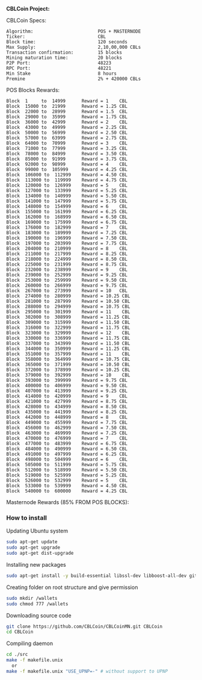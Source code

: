 <b>CBLCoin Project:</b>

CBLCoin Specs:

    Algorithm:                        POS + MASTERNODE
    Ticker:                           CBL
    Block time:                       120 seconds
    Max Supply:                       2,10,00,000 CBLs
    Transaction confirmation:         15 blocks
    Mining maturation time:           20 blocks
    P2P Port:                         48223
    RPC Port:                         48221
    Min Stake                         8 hours
    Premine                           2% + 420000 CBLs

POS Blocks Rewards:

    Block  1     to  14999  	Reward = 1    CBL
    Block  15000 to  21999  	Reward = 1.25 CBL
    Block  22000 to  28999  	Reward = 1.5  CBL
    Block  29000 to  35999  	Reward = 1.75 CBL
    Block  36000 to  42999  	Reward = 2    CBL
    Block  43000 to  49999  	Reward = 2.25 CBL
    Block  50000 to  56999 		Reward = 2.50 CBL
    Block  57000 to  63999 		Reward = 2.75 CBL
    Block  64000 to  70999 		Reward = 3    CBL
    Block  71000 to  77999  	Reward = 3.25 CBL
    Block  78000 to  84999  	Reward = 3.50 CBL
    Block  85000 to  91999  	Reward = 3.75 CBL
    Block  92000 to  98999  	Reward = 4    CBL
    Block  99000 to  105999 	Reward = 4.25 CBL
    Block  106000 to  112999 	Reward = 4.50 CBL
    Block  113000 to  119999 	Reward = 4.75 CBL
    Block  120000 to  126999    Reward = 5    CBL
    Block  127000 to  133999    Reward = 5.25 CBL
	Block  134000 to  140999    Reward = 5.50 CBL
	Block  141000 to  147999    Reward = 5.75 CBL
	Block  148000 to  154999    Reward = 6    CBL
	Block  155000 to  161999    Reward = 6.25 CBL
	Block  162000 to  168999    Reward = 6.50 CBL
	Block  169000 to  175999    Reward = 6.75 CBL
	Block  176000 to  182999    Reward = 7    CBL	
	Block  183000 to  189999    Reward = 7.25 CBL
	Block  190000 to  196999    Reward = 7.50 CBL
	Block  197000 to  203999    Reward = 7.75 CBL
	Block  204000 to  210999    Reward = 8    CBL
	Block  211000 to  217999    Reward = 8.25 CBL
	Block  218000 to  224999    Reward = 8.50 CBL
	Block  225000 to  231999    Reward = 8.75 CBL
	Block  232000 to  238999    Reward = 9    CBL
	Block  239000 to  252999    Reward = 9.25 CBL
	Block  253000 to  259999    Reward = 9.50 CBL
	Block  260000 to  266999    Reward = 9.75 CBL
	Block  267000 to  273999    Reward = 10   CBL
	Block  274000 to  280999    Reward = 10.25 CBL
	Block  281000 to  287999    Reward = 10.50 CBL
	Block  288000 to  294999    Reward = 10.75 CBL
	Block  295000 to  301999    Reward = 11    CBL
	Block  302000 to  308999    Reward = 11.25 CBL
	Block  309000 to  315999    Reward = 11.50 CBL
	Block  316000 to  322999    Reward = 11.75 CBL
	Block  323000 to  329999    Reward = 12    CBL
	Block  330000 to  336999    Reward = 11.75 CBL
	Block  337000 to  343999    Reward = 11.50 CBL
	Block  344000 to  350999    Reward = 11.25 CBL
	Block  351000 to  357999    Reward = 11    CBL
	Block  358000 to  364999    Reward = 10.75 CBL
	Block  365000 to  371999    Reward = 10.50 CBL
	Block  372000 to  378999    Reward = 10.25 CBL
	Block  379000 to  392999    Reward = 10    CBL	  
	Block  393000 to  399999    Reward = 9.75 CBL	  
	Block  400000 to  406999    Reward = 9.50 CBL	  
	Block  407000 to  413999    Reward = 9.25 CBL	  
	Block  414000 to  420999    Reward = 9    CBL	  
	Block  421000 to  427999    Reward = 8.75 CBL	  
	Block  428000 to  434999    Reward = 8.50 CBL	  
	Block  435000 to  441999    Reward = 8.25 CBL	  
	Block  442000 to  448999    Reward = 8    CBL	  
	Block  449000 to  455999    Reward = 7.75 CBL	  
	Block  456000 to  462999    Reward = 7.50 CBL	  
	Block  463000 to  469999    Reward = 7.25 CBL	  
	Block  470000 to  476999    Reward = 7    CBL	  
	Block  477000 to  483999    Reward = 6.75 CBL	  
	Block  484000 to  490999    Reward = 6.50 CBL	  	 
	Block  491000 to  497999    Reward = 6.25 CBL	  
	Block  498000 to  504999    Reward = 6    CBL	  
	Block  505000 to  511999    Reward = 5.75 CBL	  
	Block  512000 to  518999    Reward = 5.50 CBL	  
	Block  519000 to  525999    Reward = 5.25 CBL	  
	Block  526000 to  532999    Reward = 5    CBL	  
	Block  533000 to  539999    Reward = 4.50 CBL	  
	Block  540000 to  600000    Reward = 4.25 CBL	


Masternode Rewards (85% FROM POS BLOCKS):

### How to install

Updating Ubuntu system
```sh
sudo apt-get update
sudo apt-get upgrade
sudo apt-get dist-upgrade
```

Installing new packages
```sh
sudo apt-get install -y build-essential libssl-dev libboost-all-dev git libdb5.3++-dev libminiupnpc-dev screen
```

Creating folder on root structure and give permission
```sh
sudo mkdir /wallets
sudo chmod 777 /wallets
```

Downloading source code
```sh
git clone https://github.com/CBLCoin/CBLCoinMN.git CBLCoin
cd CBLCoin
```

Compiling daemon
```sh
cd ./src
make -f makefile.unix
  or
make -f makefile.unix "USE_UPNP=-" # without support to UPNP
```
